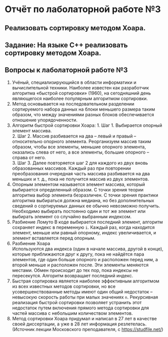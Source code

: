 # Отчёт по лаболаторной работе №3
## Реализовать сортировку методом Хоара. 
## Задание: На языке C++ реализовать сортировку методом Хоара.
## Вопросы к лаболаторной работе №3  
1. 	Учёный, специализирующийся в области информатики и вычислительной техники. Наиболее известен как разработчик алгоритма «быстрой сортировки» (1960), на сегодняшний день являющегося наиболее популярным алгоритмом сортировки.  
2. 	Метод основывается на последовательном разделении сортируемого набора данных на блоки меньшего размера таким образом, что между значениями разных блоков обеспечивается отношение упорядоченности.
3.	Алгоритм быстрой сортировки Хоара: 1. Шаг 1. Выбирается опорный элемент массива.  
	2. Шаг 2. Массив разбивается на два – левый и правый – относительно опорного элемента. Реорганизуем массив таким образом, чтобы все элементы, меньшие опорного элемента, оказались слева от него, а все элементы, большие опорного – справа от него.  
	3. Шаг 3. Далее повторяется шаг 2 для каждого из двух вновь образованных массивов. Каждый раз при повторении преобразования очередная часть массива разбивается на два меньших и т. д., пока не получится массив из двух элементов.  
4. Опорным элементом называется элемент массива, который выбирается определенный образом. С точки зрения теории алгоритма выбор элемента безразличен. С точки зрения практики алгоритма выбираться должна медиана, но без дополнительных сведений о сортируемых данных ее обычно невозможно получить. Необходимо выбирать постоянно один и тот же элемент или выбирать элемент со случайно выбранным индексом.  
5. Разбиение Ломуто
В коде выбирается последний элемент, алгоритм сохраняет индекс в переменную ```i```. Каждый раз, когда находится элемент, меньше или равный опорному, индекс увеличивается, и элемент вставляется перед опорным.  
6. Разбиение Хоара  
Используются два индекса (один в начале массива, другой в конце), которые приближаются друг к другу, пока не найдётся пара элементов, где один больше опорного и расположен перед ним, а второй меньше и расположен после. Эти элементы меняются местами. Обмен происходит до тех пор, пока индексы не пересекутся. Алгоритм возвращает последний индекс.  
7. Быстрая сортировка является наиболее эффективным алгоритмом из всех известных методов сортировки, но все усовершенствованные методы имеют один общий недостаток – невысокую скорость работы при малых значениях ```n```.
Рекурсивная реализация быстрой сортировки позволяет устранить этот недостаток путем включения прямого метода сортировки для частей массива с небольшим количеством элементов. 
8. Метод сортировки Хоара придумал и написал в 27 лет в качестве своей диссертации, а уже в 28 лет информация резлетелась. (Источник лекции Московского преподавателя, с https://studfile.net/)
